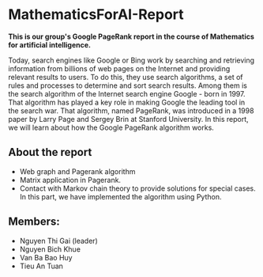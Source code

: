 # MathematicsForAI-Report
**This is our group's Google PageRank report in the course of Mathematics for artificial intelligence.**

Today, search engines like Google or Bing work by searching and retrieving information from billions of web pages on the Internet and providing relevant results to users. To do this, they use search algorithms, a set of rules and processes to determine and sort search results. Among them is the search algorithm of the Internet search engine Google - born in 1997. That algorithm has played a key role in making Google the leading tool in the search war. That algorithm, named PageRank, was introduced in a 1998 paper by Larry Page and Sergey Brin at Stanford University. In this report, we will learn about how the Google PageRank algorithm works.

## About the report
- Web graph and Pagerank algorithm
- Matrix application in Pagerank.
- Contact with Markov chain theory to provide solutions for special cases. In this part, we have implemented the algorithm using Python.

## Members: 
- Nguyen Thi Gai (leader)
- Nguyen Bich Khue 
- Van Ba Bao Huy 
- Tieu An Tuan
